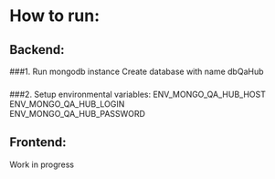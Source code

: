 # How to run:

##
## Backend:
###1. Run mongodb instance
Create database with name dbQaHub

###
###2. Setup environmental variables:
ENV_MONGO_QA_HUB_HOST  
ENV_MONGO_QA_HUB_LOGIN  
ENV_MONGO_QA_HUB_PASSWORD  
 
## 
##  Frontend:
Work in progress
